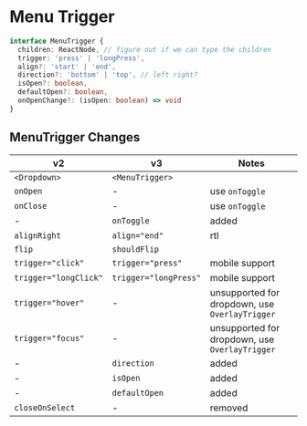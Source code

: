 <!-- Copyright 2020 Adobe. All rights reserved.
This file is licensed to you under the Apache License, Version 2.0 (the "License");
you may not use this file except in compliance with the License. You may obtain a copy
of the License at http://www.apache.org/licenses/LICENSE-2.0
Unless required by applicable law or agreed to in writing, software distributed under
the License is distributed on an "AS IS" BASIS, WITHOUT WARRANTIES OR REPRESENTATIONS
OF ANY KIND, either express or implied. See the License for the specific language
governing permissions and limitations under the License. -->

# Menu Trigger

```typescript
interface MenuTrigger {
  children: ReactNode, // figure out if we can type the children
  trigger: 'press' | 'longPress',
  align?: 'start' | 'end',
  direction?: 'bottom' | 'top', // left right?
  isOpen?: boolean,
  defaultOpen?: boolean,
  onOpenChange?: (isOpen: boolean) => void
}

```


## MenuTrigger Changes
| **v2**                  | **v3**                | **Notes**                                      |
| ----------------------- | --------------------- | ---------------------------------------------- |
| `<Dropdown>`            | `<MenuTrigger>`       |                                                |
| `onOpen`                | -                     | use `onToggle`                                 |
| `onClose`               | -                     | use `onToggle`                                 |
| -                       | `onToggle`            | added                                          |
| `alignRight`            | `align="end"`         | rtl                                            |
| `flip`                  | `shouldFlip`          |                                                |
| `trigger="click"`       | `trigger="press"`     | mobile support                                 |
| `trigger="longClick"`   | `trigger="longPress"` | mobile support                                 |
| `trigger="hover"`       | -                     | unsupported for dropdown, use `OverlayTrigger` |
| `trigger="focus"`       | -                     | unsupported for dropdown, use `OverlayTrigger` |
| -                       | `direction`           | added                                          |
| -                       | `isOpen`              | added                                          |
| -                       | `defaultOpen`         | added                                          |
| `closeOnSelect`         | -                     | removed                                        |

